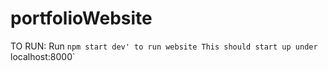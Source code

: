 # portfolioWebsite

TO RUN:
Run `npm start dev' to run website
This should start up under `localhost:8000`

